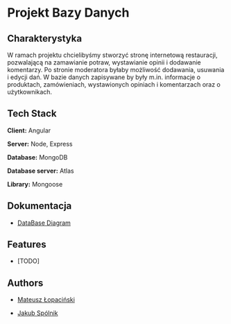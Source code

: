 # Projekt Bazy Danych 


## Charakterystyka

W ramach projektu chcielibyśmy stworzyć stronę internetową restauracji, pozwalającą na zamawianie potraw, wystawianie opinii i dodawanie komentarzy. Po stronie moderatora byłaby możliwość dodawania, usuwania i edycji dań. W bazie danych zapisywane by były m.in. informacje o produktach, zamówieniach, wystawionych opiniach i komentarzach oraz o użytkownikach.




## Tech Stack

**Client:** Angular

**Server:** Node, Express

**Database:** MongoDB

**Database server:** Atlas

**Library:** Mongoose

## Dokumentacja

* [DataBase Diagram](Documentation/Diagram)

## Features

- [TODO]


## Authors

- [Mateusz Łopaciński](https://github.com/MatiPl01)

- [Jakub Spólnik](https://github.com/lawos98)

